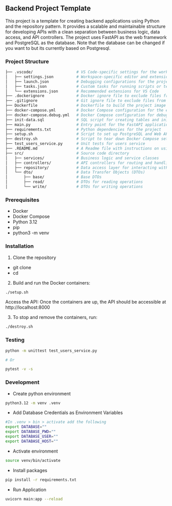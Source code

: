 ## Backend Project Template
This project is a template for creating backend applications using Python and the repository pattern. It provides a scalable and maintainable structure for developing APIs with a clean separation between business logic, data access, and API controllers. The project uses FastAPI as the web framework and PostgreSQL as the database. Note that the database can be changed if you want to but its currently based on Postgresql.

### Project Structure
```sh
├── .vscode/                   # VS Code-specific settings for the workspace
│   ├── settings.json          # Workspace-specific editor and extension settings
│   ├── launch.json            # Debugging configurations for the project
│   ├── tasks.json             # Custom tasks for running scripts or tests
│   └── extensions.json        # Recommended extensions for VS Code
├── .dockerignore              # Docker ignore file to exclude files from Docker builds
├── .gitignore                 # Git ignore file to exclude files from version control
├── Dockerfile                 # Dockerfile to build the project image
├── docker-compose.yml         # Docker Compose configuration for the entire stack
├── docker-compose.debug.yml   # Docker Compose configuration for debugging purposes
├── init-data.sql              # SQL script for creating tables and initial data
├── main.py                    # Entry point for the FastAPI application
├── requirements.txt           # Python dependencies for the project
├── setup.sh                   # Script to set up PostgreSQL and Web API using Docker Compose
├── destroy.sh                 # Script to tear down Docker Compose setup
├── test_users_service.py      # Unit tests for users service
├── .README.md                 # A Readme file with instructions on using the template
├── src/                       # Source code directory
│   ├── services/              # Business logic and service classes
│   ├── controllers/           # API controllers for routing and handling requests
│   ├── repository/            # Data access layer for interacting with PostgreSQL
│   └── dto/                   # Data Transfer Objects (DTOs)
│       ├── base/              # Base DTOs
│       ├── read/              # DTOs for reading operations
│       └── write/             # DTOs for writing operations
```

### Prerequisites
* Docker
* Docker Compose
* Python 3.12
* pip
* python3 -m venv

### Installation
1. Clone the repository

* git clone <your-repo-url>
* cd <your-repo-folder>

2. Build and run the Docker containers:
```sh
./setup.sh
```
Access the API: Once the containers are up, the API should be accessible at http://localhost:8000

3. To stop and remove the containers, run:

```sh
./destroy.sh
```

### Testing
```sh
python -m unittest test_users_service.py

# Or

pytest -v -s
```

### Development
* Create python environment
```sh
python3.12 -m venv .venv
```

* Add Database Credentials as Environment Variables

```sh
#In .venv > bin > activate add the following
export DATABASE=""
export DATABASE_PWD=""
export DATABASE_USER=""
export DATABASE_HOST=""
```

* Activate environment
```sh
source venv/bin/activate
```

* Install packages
```sh
pip install -r requirements.txt
```

* Run Application
```sh
uvicorn main:app --reload
```